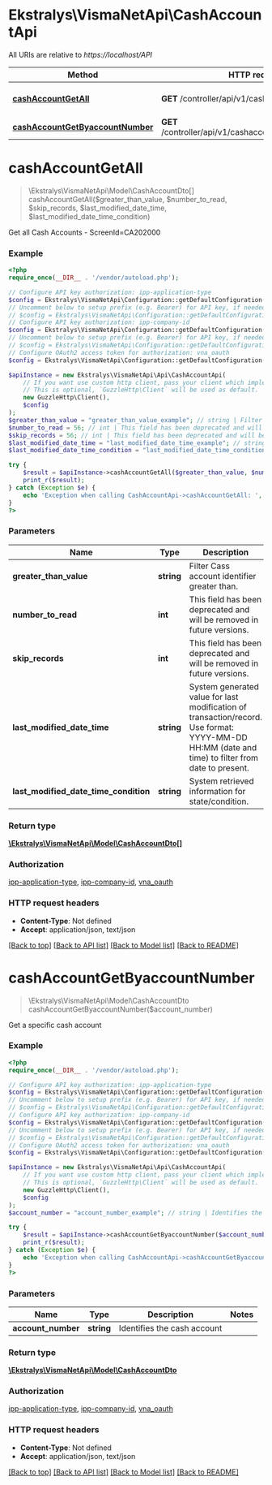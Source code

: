 # Ekstralys\VismaNetApi\CashAccountApi

All URIs are relative to *https://localhost/API*

Method | HTTP request | Description
------------- | ------------- | -------------
[**cashAccountGetAll**](CashAccountApi.md#cashAccountGetAll) | **GET** /controller/api/v1/cashaccount | Get all Cash Accounts - ScreenId&#x3D;CA202000
[**cashAccountGetByaccountNumber**](CashAccountApi.md#cashAccountGetByaccountNumber) | **GET** /controller/api/v1/cashaccount/{accountNumber} | Get a specific cash account


# **cashAccountGetAll**
> \Ekstralys\VismaNetApi\Model\CashAccountDto[] cashAccountGetAll($greater_than_value, $number_to_read, $skip_records, $last_modified_date_time, $last_modified_date_time_condition)

Get all Cash Accounts - ScreenId=CA202000

### Example
```php
<?php
require_once(__DIR__ . '/vendor/autoload.php');

// Configure API key authorization: ipp-application-type
$config = Ekstralys\VismaNetApi\Configuration::getDefaultConfiguration()->setApiKey('ipp-application-type', 'YOUR_API_KEY');
// Uncomment below to setup prefix (e.g. Bearer) for API key, if needed
// $config = Ekstralys\VismaNetApi\Configuration::getDefaultConfiguration()->setApiKeyPrefix('ipp-application-type', 'Bearer');
// Configure API key authorization: ipp-company-id
$config = Ekstralys\VismaNetApi\Configuration::getDefaultConfiguration()->setApiKey('ipp-company-id', 'YOUR_API_KEY');
// Uncomment below to setup prefix (e.g. Bearer) for API key, if needed
// $config = Ekstralys\VismaNetApi\Configuration::getDefaultConfiguration()->setApiKeyPrefix('ipp-company-id', 'Bearer');
// Configure OAuth2 access token for authorization: vna_oauth
$config = Ekstralys\VismaNetApi\Configuration::getDefaultConfiguration()->setAccessToken('YOUR_ACCESS_TOKEN');

$apiInstance = new Ekstralys\VismaNetApi\Api\CashAccountApi(
    // If you want use custom http client, pass your client which implements `GuzzleHttp\ClientInterface`.
    // This is optional, `GuzzleHttp\Client` will be used as default.
    new GuzzleHttp\Client(),
    $config
);
$greater_than_value = "greater_than_value_example"; // string | Filter Cass account identifier greater than.
$number_to_read = 56; // int | This field has been deprecated and will be removed in future versions.
$skip_records = 56; // int | This field has been deprecated and will be removed in future versions.
$last_modified_date_time = "last_modified_date_time_example"; // string | System generated value for last modification of transaction/record. Use format: YYYY-MM-DD HH:MM (date and time) to filter from date to present.
$last_modified_date_time_condition = "last_modified_date_time_condition_example"; // string | System retrieved information for state/condition.

try {
    $result = $apiInstance->cashAccountGetAll($greater_than_value, $number_to_read, $skip_records, $last_modified_date_time, $last_modified_date_time_condition);
    print_r($result);
} catch (Exception $e) {
    echo 'Exception when calling CashAccountApi->cashAccountGetAll: ', $e->getMessage(), PHP_EOL;
}
?>
```

### Parameters

Name | Type | Description  | Notes
------------- | ------------- | ------------- | -------------
 **greater_than_value** | **string**| Filter Cass account identifier greater than. | [optional]
 **number_to_read** | **int**| This field has been deprecated and will be removed in future versions. | [optional]
 **skip_records** | **int**| This field has been deprecated and will be removed in future versions. | [optional]
 **last_modified_date_time** | **string**| System generated value for last modification of transaction/record. Use format: YYYY-MM-DD HH:MM (date and time) to filter from date to present. | [optional]
 **last_modified_date_time_condition** | **string**| System retrieved information for state/condition. | [optional]

### Return type

[**\Ekstralys\VismaNetApi\Model\CashAccountDto[]**](../Model/CashAccountDto.md)

### Authorization

[ipp-application-type](../../README.md#ipp-application-type), [ipp-company-id](../../README.md#ipp-company-id), [vna_oauth](../../README.md#vna_oauth)

### HTTP request headers

 - **Content-Type**: Not defined
 - **Accept**: application/json, text/json

[[Back to top]](#) [[Back to API list]](../../README.md#documentation-for-api-endpoints) [[Back to Model list]](../../README.md#documentation-for-models) [[Back to README]](../../README.md)

# **cashAccountGetByaccountNumber**
> \Ekstralys\VismaNetApi\Model\CashAccountDto cashAccountGetByaccountNumber($account_number)

Get a specific cash account

### Example
```php
<?php
require_once(__DIR__ . '/vendor/autoload.php');

// Configure API key authorization: ipp-application-type
$config = Ekstralys\VismaNetApi\Configuration::getDefaultConfiguration()->setApiKey('ipp-application-type', 'YOUR_API_KEY');
// Uncomment below to setup prefix (e.g. Bearer) for API key, if needed
// $config = Ekstralys\VismaNetApi\Configuration::getDefaultConfiguration()->setApiKeyPrefix('ipp-application-type', 'Bearer');
// Configure API key authorization: ipp-company-id
$config = Ekstralys\VismaNetApi\Configuration::getDefaultConfiguration()->setApiKey('ipp-company-id', 'YOUR_API_KEY');
// Uncomment below to setup prefix (e.g. Bearer) for API key, if needed
// $config = Ekstralys\VismaNetApi\Configuration::getDefaultConfiguration()->setApiKeyPrefix('ipp-company-id', 'Bearer');
// Configure OAuth2 access token for authorization: vna_oauth
$config = Ekstralys\VismaNetApi\Configuration::getDefaultConfiguration()->setAccessToken('YOUR_ACCESS_TOKEN');

$apiInstance = new Ekstralys\VismaNetApi\Api\CashAccountApi(
    // If you want use custom http client, pass your client which implements `GuzzleHttp\ClientInterface`.
    // This is optional, `GuzzleHttp\Client` will be used as default.
    new GuzzleHttp\Client(),
    $config
);
$account_number = "account_number_example"; // string | Identifies the cash account

try {
    $result = $apiInstance->cashAccountGetByaccountNumber($account_number);
    print_r($result);
} catch (Exception $e) {
    echo 'Exception when calling CashAccountApi->cashAccountGetByaccountNumber: ', $e->getMessage(), PHP_EOL;
}
?>
```

### Parameters

Name | Type | Description  | Notes
------------- | ------------- | ------------- | -------------
 **account_number** | **string**| Identifies the cash account |

### Return type

[**\Ekstralys\VismaNetApi\Model\CashAccountDto**](../Model/CashAccountDto.md)

### Authorization

[ipp-application-type](../../README.md#ipp-application-type), [ipp-company-id](../../README.md#ipp-company-id), [vna_oauth](../../README.md#vna_oauth)

### HTTP request headers

 - **Content-Type**: Not defined
 - **Accept**: application/json, text/json

[[Back to top]](#) [[Back to API list]](../../README.md#documentation-for-api-endpoints) [[Back to Model list]](../../README.md#documentation-for-models) [[Back to README]](../../README.md)

